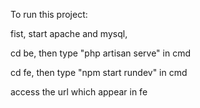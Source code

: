 To run this project:

fist, start apache and mysql,

cd be, then type "php artisan serve" in cmd

cd fe, then type "npm start rundev" in cmd

access the url which appear in fe 
